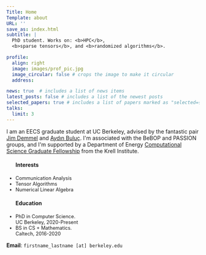 ```yaml
---
Title: Home 
Template: about
URL: ''
save_as: index.html
subtitle: |
  PhD student. Works on: <b>HPC</b>,
  <b>sparse tensors</b>, and <b>randomized algorithms</b>.

profile: 
  align: right
  image: images/prof_pic.jpg
  image_circular: false # crops the image to make it circular
  address: 

news: true  # includes a list of news items
latest_posts: false # includes a list of the newest posts
selected_papers: true # includes a list of papers marked as "selected={true}"
talks:
  limit: 3 
---
```


I am an EECS graduate student at UC Berkeley, advised by the fantastic pair 
[Jim Demmel](http://people.eecs.berkeley.edu/~demmel/) and 
[Aydın Buluç](https://people.eecs.berkeley.edu/~aydin/). I'm associated with the BeBOP and PASSION groups, and 
I'm supported by a Department of Energy [
Computational Science Graduate Fellowship](https://www.krellinst.org/csgf/about-doe-csgf/news-events/2021-incoming-class)
from the Krell Institute.

<style>
  .lower-font-size li {
    font-size: 0.90em; /* You can adjust the value as needed */
  }
</style>

<div class="desktop">
<div class="row">
    <div class="col-5 pr-0">
    <div class="row justify-content-center">
    <ul class="lower-font-size"> 
    <h4>Interests</h4>
    <li>Communication Analysis</li>
    <li>Tensor Algorithms</li>
    <li>Numerical Linear Algebra</li>
    </ul>
    </div> 
    </div>
    <div class="col-7"> 
    <div class="row justify-content-center">
    <ul class="lower-font-size">
    <h4>Education</h4>
    <li>PhD in Computer Science.<br>UC Berkeley, 2020-Present</li>
    <li>BS in CS + Mathematics.<br> Caltech, 2016-2020</li>
    </ul> 
    </div>
    </div>
</div>
</div>

**Email**: `firstname_lastname [at] berkeley.edu`